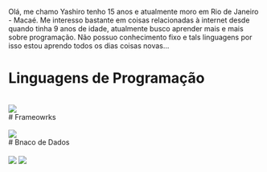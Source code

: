 Olá, me chamo Yashiro tenho 15 anos e atualmente moro em Rio de Janeiro - Macaé. Me interesso bastante em coisas relacionadas à internet desde quando tinha 9 anos de idade, atualmente busco aprender mais e mais sobre programação. Não possuo conhecimento fixo e tals linguagens por isso estou aprendo todos os dias coisas novas...

# Linguagens de Programação
<div style="display: inline_block"><br>
  <img align="center" src="https://img.shields.io/badge/python-3670A0?style=for-the-badge&logo=python&logoColor=ffdd54">
</div>
# Frameowrks
<div style="display: inline_block"><br>
  <img align="center"src="https://img.shields.io/badge/node.js-6DA55F?style=for-the-badge&logo=node.js&logoColor=white">
</div>
# Bnaco de Dados
<div style="display: inline_block"><br>
  <img align="center" src="https://img.shields.io/badge/MongoDB-%234ea94b.svg?style=for-the-badge&logo=mongodb&logoColor=white">
  <img align="center" src="https://img.shields.io/badge/sqlite-%2307405e.svg?style=for-the-badge&logo=sqlite&logoColor=white">
</div>
